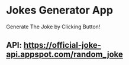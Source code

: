 # Jokes Generator App

Generate The Joke by Clicking Button!

## API: https://official-joke-api.appspot.com/random_joke
